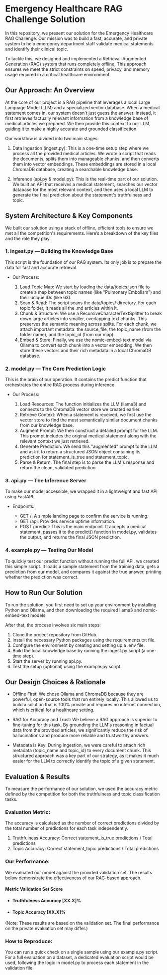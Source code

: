 # Emergency Healthcare RAG Challenge Solution

In this repository, we present our solution for the Emergency Healthcare RAG Challenge. Our mission was to build a fast, accurate, and private system to help emergency department staff validate medical statements and identify their clinical topic.

To tackle this, we designed and implemented a Retrieval-Augmented Generation (RAG) system that runs completely offline. This approach ensures we meet the strict constraints on speed, privacy, and memory usage required in a critical healthcare environment.

## Our Approach: An Overview

At the core of our project is a RAG pipeline that leverages a local Large Language Model (LLM) and a specialized vector database. When a medical statement comes in, our system doesn't just guess the answer. Instead, it first retrieves factually relevant information from a knowledge base of medical articles we prepared. We then provide this context to our LLM, guiding it to make a highly accurate and grounded classification.

Our workflow is divided into two main stages:

1. Data Ingestion (ingest.py): This is a one-time setup step where we process all the provided medical articles. We wrote a script that reads the documents, splits them into manageable chunks, and then converts them into vector embeddings. These embeddings are stored in a local ChromaDB database, creating a searchable knowledge base.

2. Inference (api.py & model.py): This is the real-time part of our solution. We built an API that receives a medical statement, searches our vector database for the most relevant context, and then uses a local LLM to generate the final prediction about the statement's truthfulness and topic.
 
## System Architecture & Key Components

We built our solution using a stack of offline, efficient tools to ensure we met all the competition's requirements. Here’s a breakdown of the key files and the role they play.

### 1. ingest.py — Building the Knowledge Base
This script is the foundation of our RAG system. Its only job is to prepare the data for fast and accurate retrieval.

- Our Process:

    1. Load Topic Map: We start by loading the data/topics.json file to create a map between   topic names (like "Pulmonary Embolism") and their unique IDs (like 63).
    2. Scan & Read: The script scans the data/topics/ directory. For each topic folder, it reads all the .md articles within it.
    3. Chunk & Structure: We use a RecursiveCharacterTextSplitter to break down large articles into smaller, overlapping text chunks. This preserves the semantic meaning across splits. For each chunk, we attach important metadata: the source_file, the topic_name (from the folder name), and the topic_id (from our map).
    4. Embed & Store: Finally, we use the nomic-embed-text model via Ollama to convert each chunk into a vector embedding. We then store these vectors and their rich metadata in a local ChromaDB database.

### 2. model.py — The Core Prediction Logic

This is the brain of our operation. It contains the predict function that orchestrates the entire RAG process during inference.

- Our Process:

    1. Load Resources: The function initializes the LLM (llama3) and connects to the ChromaDB vector store we created earlier.
    2. Retrieve Context: When a statement is received, we first use the vector store to find the most semantically similar document chunks from our knowledge base.
    3. Augment Prompt: We then construct a detailed prompt for the LLM. This prompt includes the original medical statement along with the relevant context we just retrieved.
    4. Generate Prediction: We send this "augmented" prompt to the LLM and ask it to return a structured JSON object containing its prediction for statement_is_true and statement_topic.
    5. Parse & Return: The final step is to parse the LLM's response and return the clean, validated prediction.

### 3. api.py — The Inference Server

To make our model accessible, we wrapped it in a lightweight and fast API using FastAPI.

- Endpoints:

    - GET /: A simple landing page to confirm the service is running.
    - GET /api: Provides service uptime information.
    - POST /predict: This is the main endpoint. It accepts a medical statement, passes it to the predict() function in model.py, validates the output, and returns the final JSON prediction.

### 4. example.py — Testing Our Model

To quickly test our predict function without running the full API, we created this simple script. It loads a sample statement from the training data, gets a prediction from our model, and compares it against the true answer, printing whether the prediction was correct.

## How to Run Our Solution

To run the solution, you first need to set up your environment by installing Python and Ollama, and then downloading the required llama3 and nomic-embed-text models.

After that, the process involves six main steps:

1. Clone the project repository from GitHub.
2. Install the necessary Python packages using the requirements.txt file.
3. Configure the environment by creating and setting up a .env file.
4. Build the local knowledge base by running the ingest.py script (a one-time step).
5. Start the server by running api.py.
6. Test the setup (optional) using the example.py script.

## Our Design Choices & Rationale

- Offline First: We chose Ollama and ChromaDB because they are powerful, open-source tools that run entirely locally. This allowed us to build a solution that is 100% private and requires no internet connection, which is critical for a healthcare setting.

- RAG for Accuracy and Trust: We believe a RAG approach is superior to fine-tuning for this task. By grounding the LLM's reasoning in factual data from the provided articles, we significantly reduce the risk of hallucinations and produce more reliable and trustworthy answers.

- Metadata is Key: During ingestion, we were careful to attach rich metadata (topic_name and topic_id) to every document chunk. This structured approach was a key part of our strategy, as it makes it much easier for the LLM to correctly identify the topic of a given statement.

## Evaluation & Results

To measure the performance of our solution, we used the accuracy metric defined by the competition for both the truthfulness and topic classification tasks.

### Evaluation Metric:

The accuracy is calculated as the number of correct predictions divided by the total number of predictions for each task independently.
1. Truthfulness Accuracy: Correct statement_is_true predictions / Total predictions
2. Topic Accuracy: Correct statement_topic predictions / Total predictions

### Our Performance:

We evaluated our model against the provided validation set. The results below demonstrate the effectiveness of our RAG-based approach.

#### Metric	Validation Set Score

 -  #### Truthfulness Accuracy	[XX.X]%
 -  #### Topic Accuracy	[XX.X]%

(Note: These results are based on the validation set. The final performance on the private evaluation set may differ.)

### How to Reproduce:

You can run a quick check on a single sample using our example.py script. For a full evaluation on a dataset, a dedicated evaluation script would be used, following the logic in model.py to process each statement in the validation file.

